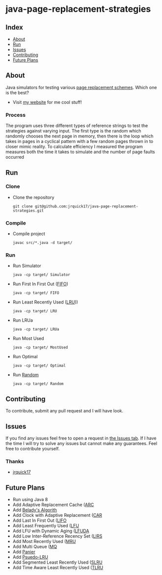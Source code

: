 # java-page-replacement-strategies

## Index ##

* [About](#about)
* [Run](#run)
* [Issues](#issues)
* [Contributing](#contributing)
* [Future Plans](#future-plans)

## About ## 

Java simulators for testing various [page replacement schemes](https://en.wikipedia.org/wiki/Cache_replacement_policies). 
Which one is the best? 

* Visit [my website](https://jrquick.com) for me cool stuff!

### Process ###

The program uses three different types of reference strings to test the strategies against varying input. 
The first type is the random which randomly chooses the next page in memory, then there is the loop which takes in 
pages in a cyclical pattern with a few random pages thrown in to closer mimic reality. 
To calculate efficiency I measured the program measures both the time it takes to simulate and the number of page 
faults occurred

## Run

### Clone

* Clone the repository

    ```git clone git@github.com:jrquick17/java-page-replacement-strategies.git```
    
### Compile
    
* Compile project

    ```javac src/*.java -d target/```
    
### Run
    
* Run Simulator

    ```java -cp target/ Simulator```
    
* Run First In First Out ([FIFO](https://en.wikipedia.org/wiki/FIFO_(computing_and_electronics)))

    ```java -cp target/ FIFO```
    
* Run Least Recently Used ([LRU](https://en.wikipedia.org/wiki/Cache_replacement_policies#Least_recently_used_(LRU))))

    ```java -cp target/ LRU```
    
* Run LRUa

    ```java -cp target/ LRUa```
    
* Run Most Used

    ```java -cp target/ MostUsed```
    
* Run Optimal

    ```java -cp target/ Optimal```
    
* Run [Random](https://en.wikipedia.org/wiki/Cache_replacement_policies#Random_replacement_(RR))

    ```java -cp target/ Random```
    

## Contributing ##

To contribute, submit any pull request and I will have look.  

## Issues ##

If you find any issues feel free to open a request in [the Issues tab](https://github.com/jrquick17/java-page-replacement-strategies/issues). If I have the time I will try to solve any issues but cannot make any guarantees. Feel free to contribute yourself.

### Thanks ###

* [jrquick17](https://github.com/jrquick17)

## Future Plans

* Run using Java 8
* Add Adaptive Replacement Cache ([ARC](https://en.wikipedia.org/wiki/Cache_replacement_policies#Adaptive_replacement_cache_(ARC))
* Add [Belady's Algorith](https://en.wikipedia.org/wiki/Cache_replacement_policies#B%C3%A9l%C3%A1dy's_algorithm)
* Add Clock with Adaptive Replacement ([CAR](https://en.wikipedia.org/wiki/Cache_replacement_policies#Clock_with_adaptive_replacement_(CAR))
* Add Last In First Out ([LIFO](https://en.wikipedia.org/wiki/Cache_replacement_policies#Last_in_first_out_(LIFO))
* Add Least Frequently Used ([LFU](https://en.wikipedia.org/wiki/Cache_replacement_policies#Least-frequently_used_(LFU))
* Add LFU with Dynamic Aging ([LFUDA](https://en.wikipedia.org/wiki/Cache_replacement_policies#LFU_with_dynamic_aging_(LFUDA))
* Add Low Inter-Reference Recency Set ([LIRS](https://en.wikipedia.org/wiki/Cache_replacement_policies#Low_inter-reference_recency_set_(LIRS))
* Add Most Recently Used ([MRU](https://en.wikipedia.org/wiki/Cache_replacement_policies#Most_recently_used_(MRU))
* Add Multi Queue ([MQ](https://en.wikipedia.org/wiki/Cache_replacement_policies#Multi_queue_(MQ))
* Add [Panier](https://en.wikipedia.org/wiki/Cache_replacement_policies#Pannier:_Container-based_caching_algorithm_for_compound_objects)
* Add [Psuedo-LRU](https://en.wikipedia.org/wiki/Cache_replacement_policies#Pseudo-LRU_(PLRU))
* Add Segmented Least Recently Used ([SLRU](https://en.wikipedia.org/wiki/Cache_replacement_policies#Segmented_LRU_(SLRU))
* Add Time Aware Least Recently Used ([TLRU](https://en.wikipedia.org/wiki/Cache_replacement_policies#Time_aware_least_recently_used_(TLRU))

